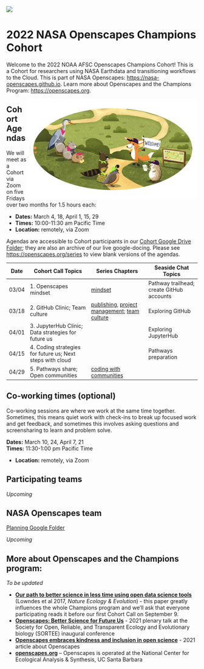 <a align="left" href="https://github.com/nasa-openscapes/2022-nasa/"><img src="https://github.githubassets.com/images/modules/logos_page/GitHub-Mark.png" width="35px"></a>

# 2022 NASA Openscapes Champions Cohort

Welcome to the 2022 NOAA AFSC Openscapes Champions Cohort! This is a Cohort for researchers using NASA Earthdata and transitioning workflows to the Cloud. This is part of NASA Openscapes: <https://nasa-openscapes.github.io>. Learn more about Openscapes and the Champions Program: <https://openscapes.org>. 

<img align="right" src="horst-champions-trailhead.png" width="450">  

## Cohort Agendas

We will meet as a Cohort via Zoom on five Fridays over two months for 1.5 hours each:  

- **Dates:** March 4, 18, April 1, 15, 29
- **Times:** 10:00-11:30 am Pacific Time
- **Location:** remotely, via Zoom


Agendas are accessible to Cohort participants in our [Cohort Google Drive Folder](https://drive.google.com/drive/folders/1d9gSLy5c7KjbgdADI4vSY-yNQnXP07eU?usp=sharing); they are also an archive of our live google-docing. Please see <https://openscapes.org/series> to view blank versions of the agendas. 

Date | Cohort Call Topics          | Series Chapters |      Seaside Chat Topics
----| ------------------|----------------------|--------------------------------
03/04 | 1. Openscapes mindset | [mindset](https://openscapes.github.io/series/mindset) | Pathway trailhead; create GitHub accounts 
03/18 | 2. GitHub Clinic; Team culture <br> | [publishing](https://openscapes.github.io/series/github-pub), [project management](https://openscapes.github.io/series/github-issues); [team culture](https://openscapes.github.io/series/team-culture) | Exploring GitHub 
04/01 | 3. JupyterHub Clinic; Data strategies for future us |  | Exploring JupyterHub
04/15 | 4. Coding strategies for future us; Next steps with cloud |  | Pathways preparation
04/29 | 5. Pathways share; Open communities | [coding with communities](https://openscapes.github.io/series/communities) | 

## Co-working times (optional)

Co-working sessions are where we work at the same time together. Sometimes, this means quiet work with check-ins to break up focused work and get feedback, and sometimes this involves asking questions and screensharing to learn and problem solve.

**Dates:** March 10, 24, April 7, 21  
**Times:** 11:30-1:00 pm Pacific Time
- **Location:** remotely, via Zoom

## Participating teams

*Upcoming*

## NASA Openscapes team

[Planning Google Folder](https://drive.google.com/drive/folders/1MGA2R7qJOJD2l5kpzXJ5I29sHfMPL5Kx?usp=sharing)

*Upcoming*

## More about Openscapes and the Champions program:

*To be updated*

* **[Our path to better science in less time using open data science tools](https://www.nature.com/articles/s41559-017-0160)** (Lowndes et al 2017, _Nature Ecology & Evolution_) - this paper greatly influences the whole Champions program and we’ll ask that everyone participating reads it before our first Cohort Call on September 9. 
* **[Openscapes: Better Science for Future Us](https://docs.google.com/presentation/d/1HGw4P095-lblHiGQHXYidHiVysjrPxuojxTxKtE13vk/edit#slide=id.ge2b7c2f974_0_2017)** - 2021 plenary talk at the Society for Open, Reliable, and Transparent Ecology and Evolutionary biology (SORTEE) inaugural conference 
* **[Openscapes embraces kindness and inclusion in open science](https://sparcopen.org/impact-story/openscapes-embraces-kindness-and-inclusion-of-open-science/)** - 2021 article about Openscapes
* **[openscapes.org](https://openscapes.org/)** – Openscapes is operated at the National Center for Ecological Analysis & Synthesis, UC Santa Barbara


